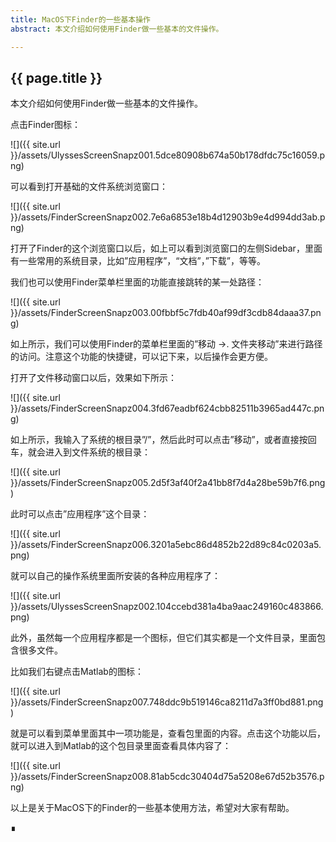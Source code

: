 ```yaml
---
title: MacOS下Finder的一些基本操作
abstract: 本文介绍如何使用Finder做一些基本的文件操作。

---
```


## {{ page.title }}

本文介绍如何使用Finder做一些基本的文件操作。

点击Finder图标：

![]({{ site.url }}/assets/UlyssesScreenSnapz001.5dce80908b674a50b178dfdc75c16059.png)

可以看到打开基础的文件系统浏览窗口：

![]({{ site.url }}/assets/FinderScreenSnapz002.7e6a6853e18b4d12903b9e4d994dd3ab.png)

打开了Finder的这个浏览窗口以后，如上可以看到浏览窗口的左侧Sidebar，里面有一些常用的系统目录，比如”应用程序”，“文档”，”下载”，等等。

我们也可以使用Finder菜单栏里面的功能直接跳转的某一处路径：

![]({{ site.url }}/assets/FinderScreenSnapz003.00fbbf5c7fdb40af99df3cdb84daaa37.png)

如上所示，我们可以使用Finder的菜单栏里面的”移动 ->. 文件夹移动”来进行路径的访问。注意这个功能的快捷键，可以记下来，以后操作会更方便。

打开了文件移动窗口以后，效果如下所示：

![]({{ site.url }}/assets/FinderScreenSnapz004.3fd67eadbf624cbb82511b3965ad447c.png)

如上所示，我输入了系统的根目录”/”，然后此时可以点击”移动”，或者直接按回车，就会进入到文件系统的根目录：

![]({{ site.url }}/assets/FinderScreenSnapz005.2d5f3af40f2a41bb8f7d4a28be59b7f6.png)

此时可以点击”应用程序”这个目录：

![]({{ site.url }}/assets/FinderScreenSnapz006.3201a5ebc86d4852b22d89c84c0203a5.png)

就可以自己的操作系统里面所安装的各种应用程序了：

![]({{ site.url }}/assets/UlyssesScreenSnapz002.104ccebd381a4ba9aac249160c483866.png)

此外，虽然每一个应用程序都是一个图标，但它们其实都是一个文件目录，里面包含很多文件。

比如我们右键点击Matlab的图标：

![]({{ site.url }}/assets/FinderScreenSnapz007.748ddc9b519146ca8211d7a3ff0bd881.png)

就是可以看到菜单里面其中一项功能是，查看包里面的内容。点击这个功能以后，就可以进入到Matlab的这个包目录里面查看具体内容了：

![]({{ site.url }}/assets/FinderScreenSnapz008.81ab5cdc30404d75a5208e67d52b3576.png)

以上是关于MacOS下的Finder的一些基本使用方法，希望对大家有帮助。

∎